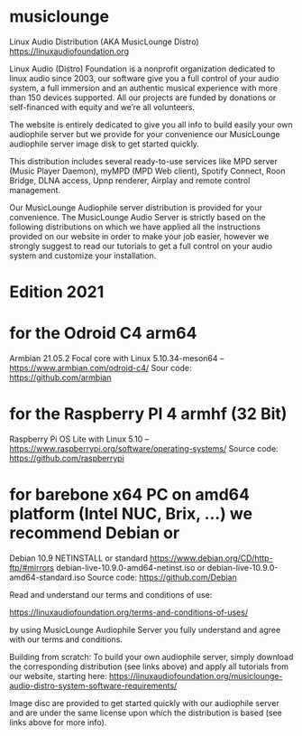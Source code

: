 # musiclounge
Linux Audio Distribution (AKA MusicLounge Distro)
https://linuxaudiofoundation.org

Linux Audio (Distro) Foundation is a nonprofit organization dedicated to linux audio since 2003, our software give you a full control of your audio system, a full immersion and an authentic musical experience with more than 150 devices supported. All our projects are funded by donations or self-financed with equity and we’re all volunteers.

The website is entirely dedicated to give you all info to build easily your own audiophile server but we provide for your convenience our MusicLounge audiophile server image disk to get started quickly.

This distribution includes several ready-to-use services like MPD server (Music Player Daemon), myMPD (MPD Web client), Spotify Connect, Roon Bridge, DLNA access, Upnp renderer, Airplay and remote control management.

Our MusicLounge Audiophile server distribution is provided for your convenience. The MusicLounge Audio Server is strictly based on the following distributions on which we have applied all the instructions provided on our website in order to make your job easier, however we strongly suggest to read our tutorials to get a full control on your audio system and customize your installation.

# Edition 2021

# for the Odroid C4 arm64
Armbian 21.05.2 Focal core with Linux 5.10.34-meson64 – https://www.armbian.com/odroid-c4/
Sour code: https://github.com/armbian

# for the Raspberry PI 4 armhf (32 Bit)
Raspberry Pi OS Lite with Linux 5.10 – https://www.raspberrypi.org/software/operating-systems/
Source code: https://github.com/raspberrypi

# for barebone x64 PC on amd64 platform (Intel NUC, Brix, …) we recommend Debian or
Debian 10.9 NETINSTALL or standard https://www.debian.org/CD/http-ftp/#mirrors
debian-live-10.9.0-amd64-netinst.iso or debian-live-10.9.0-amd64-standard.iso
Source code: https://github.com/Debian

Read and understand our terms and conditions of use:

https://linuxaudiofoundation.org/terms-and-conditions-of-uses/

by using MusicLounge Audiophile Server you fully understand and agree with our terms and conditions.

Building from scratch:
To build your own audiophile server, simply download the corresponding distribution (see links above) and apply all tutorials from our website, starting here:
https://linuxaudiofoundation.org/musiclounge-audio-distro-system-software-requirements/

Image disc are provided to get started quickly with our audiophile server and are under the same license upon which the distribution is based (see links above for more info).
